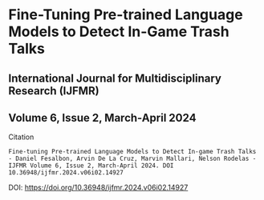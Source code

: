 # Fine-Tuning Pre-trained Language Models to Detect In-Game Trash Talks

## International Journal for Multidisciplinary Research (IJFMR)
## Volume 6, Issue 2, March-April 2024

Citation
```
Fine-tuning Pre-trained Language Models to Detect In-game Trash Talks - Daniel Fesalbon, Arvin De La Cruz, Marvin Mallari, Nelson Rodelas - IJFMR Volume 6, Issue 2, March-April 2024. DOI 10.36948/ijfmr.2024.v06i02.14927
```

DOI: https://doi.org/10.36948/ijfmr.2024.v06i02.14927
